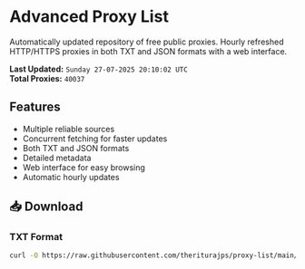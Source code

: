 # Advanced Proxy List

Automatically updated repository of free public proxies. Hourly refreshed HTTP/HTTPS proxies in both TXT and JSON formats with a web interface.

**Last Updated:** `Sunday 27-07-2025 20:10:02 UTC`  
**Total Proxies:** `40037`

## Features
- Multiple reliable sources
- Concurrent fetching for faster updates
- Both TXT and JSON formats
- Detailed metadata
- Web interface for easy browsing
- Automatic hourly updates

## 📥 Download

### TXT Format
```bash
curl -O https://raw.githubusercontent.com/theriturajps/proxy-list/main/proxies.txt